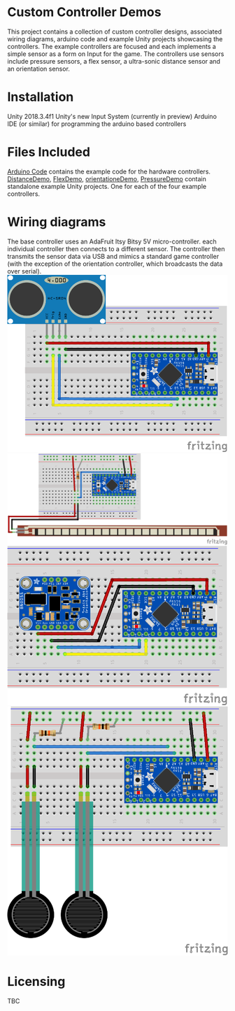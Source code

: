 # Custom Controller Demos
This project contains a collection of custom controller designs, associated wiring diagrams, arduino code and example Unity projects showcasing the controllers. The example controllers are focused and each implements a simple sensor as a form on Input for the game. The controllers use sensors include pressure sensors, a flex sensor, a ultra-sonic distance sensor and an orientation sensor.

# Installation
Unity 2018.3.4f1
Unity's new Input System (currently in preview)
Arduino IDE (or similar) for programming the arduino based controllers

# Files Included
[Arduino Code](ArduinoCode) contains the example code for the hardware controllers.
[DistanceDemo](DistanceDemo), [FlexDemo](FlexDemo), [orientationeDemo](OrientationDemo), [PressureDemo](PressureDemo) contain standalone example Unity projects. One for each of the four example controllers. 

# Wiring diagrams
The base controller uses an AdaFruit Itsy Bitsy 5V micro-controller. each individual controller then connects to a different sensor. The controller then transmits the sensor data via USB and mimics a standard game controller (with the exception of the orientation controller, which broadcasts the data over serial). 
![Distance controller wiring diagram](readme/DistanceSketch_bb.png)
![Flex sensor wiring diagram](readme/FlexSketch_bb.png)
![Orientation sensor wiring diagram](readme/OrientationSketch_bb.png)
![Pressure sensor wiring diagram](readme/PressureSketch_bb.png)

# Licensing
TBC